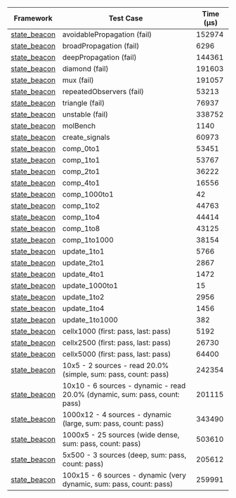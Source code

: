 | Framework | Test Case | Time (μs) |
| --- | --- | --- |
| [state_beacon](https://github.com/jinyus/dart_beacon) | avoidablePropagation (fail) | 152974 |
| [state_beacon](https://github.com/jinyus/dart_beacon) | broadPropagation (fail) | 6296 |
| [state_beacon](https://github.com/jinyus/dart_beacon) | deepPropagation (fail) | 144361 |
| [state_beacon](https://github.com/jinyus/dart_beacon) | diamond (fail) | 191603 |
| [state_beacon](https://github.com/jinyus/dart_beacon) | mux (fail) | 191057 |
| [state_beacon](https://github.com/jinyus/dart_beacon) | repeatedObservers (fail) | 53213 |
| [state_beacon](https://github.com/jinyus/dart_beacon) | triangle (fail) | 76937 |
| [state_beacon](https://github.com/jinyus/dart_beacon) | unstable (fail) | 338752 |
| [state_beacon](https://github.com/jinyus/dart_beacon) | molBench | 1140 |
| [state_beacon](https://github.com/jinyus/dart_beacon) | create_signals | 60973 |
| [state_beacon](https://github.com/jinyus/dart_beacon) | comp_0to1 | 53451 |
| [state_beacon](https://github.com/jinyus/dart_beacon) | comp_1to1 | 53767 |
| [state_beacon](https://github.com/jinyus/dart_beacon) | comp_2to1 | 36222 |
| [state_beacon](https://github.com/jinyus/dart_beacon) | comp_4to1 | 16556 |
| [state_beacon](https://github.com/jinyus/dart_beacon) | comp_1000to1 | 42 |
| [state_beacon](https://github.com/jinyus/dart_beacon) | comp_1to2 | 44763 |
| [state_beacon](https://github.com/jinyus/dart_beacon) | comp_1to4 | 44414 |
| [state_beacon](https://github.com/jinyus/dart_beacon) | comp_1to8 | 43125 |
| [state_beacon](https://github.com/jinyus/dart_beacon) | comp_1to1000 | 38154 |
| [state_beacon](https://github.com/jinyus/dart_beacon) | update_1to1 | 5766 |
| [state_beacon](https://github.com/jinyus/dart_beacon) | update_2to1 | 2867 |
| [state_beacon](https://github.com/jinyus/dart_beacon) | update_4to1 | 1472 |
| [state_beacon](https://github.com/jinyus/dart_beacon) | update_1000to1 | 15 |
| [state_beacon](https://github.com/jinyus/dart_beacon) | update_1to2 | 2956 |
| [state_beacon](https://github.com/jinyus/dart_beacon) | update_1to4 | 1456 |
| [state_beacon](https://github.com/jinyus/dart_beacon) | update_1to1000 | 382 |
| [state_beacon](https://github.com/jinyus/dart_beacon) | cellx1000 (first: pass, last: pass) | 5192 |
| [state_beacon](https://github.com/jinyus/dart_beacon) | cellx2500 (first: pass, last: pass) | 26730 |
| [state_beacon](https://github.com/jinyus/dart_beacon) | cellx5000 (first: pass, last: pass) | 64400 |
| [state_beacon](https://github.com/jinyus/dart_beacon) | 10x5 - 2 sources - read 20.0% (simple, sum: pass, count: pass) | 242354 |
| [state_beacon](https://github.com/jinyus/dart_beacon) | 10x10 - 6 sources - dynamic - read 20.0% (dynamic, sum: pass, count: pass) | 201115 |
| [state_beacon](https://github.com/jinyus/dart_beacon) | 1000x12 - 4 sources - dynamic (large, sum: pass, count: pass) | 343490 |
| [state_beacon](https://github.com/jinyus/dart_beacon) | 1000x5 - 25 sources (wide dense, sum: pass, count: pass) | 503610 |
| [state_beacon](https://github.com/jinyus/dart_beacon) | 5x500 - 3 sources (deep, sum: pass, count: pass) | 205612 |
| [state_beacon](https://github.com/jinyus/dart_beacon) | 100x15 - 6 sources - dynamic (very dynamic, sum: pass, count: pass) | 259991 |
